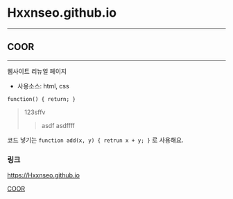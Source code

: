 # Hxxnseo.github.io
---
## COOR
---
웹사이트 리뉴얼 페이지

- 사용소스: html, css

`function() {
    return;
    }`
    
>123sffv
>>asdf
>>asdffff


코드 넣기는 `function add(x, y) { retrun x + y; }` 로 사용해요.


### 링크

https://Hxxnseo.github.io

[COOR](https://Hxxnseo.github.io)

